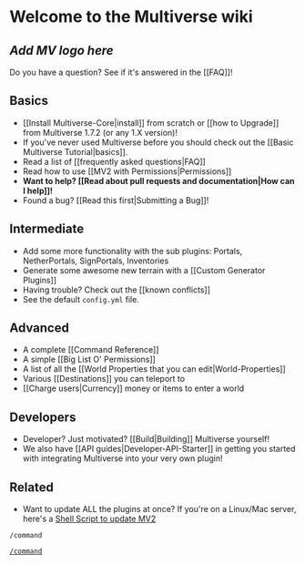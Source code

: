 # Welcome to the Multiverse wiki



*Add MV logo here*
---
Do you have a question? See if it's answered in the [[FAQ]]! 



## Basics

 * [[Install Multiverse-Core|install]] from scratch or [[how to Upgrade]] from Multiverse 1.7.2 (or any 1.X version)!
 * If you've never used Multiverse before you should check out the [[Basic Multiverse Tutorial|basics]].
 * Read a list of [[frequently asked questions|FAQ]]
 * Read how to use [[MV2 with Permissions|Permissions]]
 * __Want to help? [[Read about pull requests and documentation|How can I help]]!__
 * Found a bug? [[Read this first|Submitting a Bug]]!

## Intermediate

 * Add some more functionality with the sub plugins: Portals, NetherPortals, SignPortals,  Inventories
 * Generate some awesome new terrain with a [[Custom Generator Plugins]]
 * Having trouble? Check out the [[known conflicts]]
 * See the default `config.yml` file.

## Advanced
 * A complete [[Command Reference]]
 * A simple [[Big List O' Permissions]]
 * A list of all the [[World Properties that you can edit|World-Properties]]
 * Various [[Destinations]] you can teleport to
 * [[Charge users|Currency]] money or items to enter a world


## Developers
 * Developer? Just motivated? [[Build|Building]] Multiverse yourself!
 * We also have [[API guides|Developer-API-Starter]] in getting you started with integrating Multiverse into your very own plugin!

## Related
 * Want to update ALL the plugins at once? If you're on a Linux/Mac server, here's a [Shell Script to update MV2](https://gist.github.com/f43a6c1eeded0bf7f795)

 `/command`
 
 [`/command`](#)